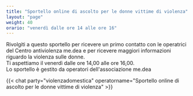 ```yaml
---
title: "Sportello online di ascolto per le donne vittime di violenza"
layout: "page"
weight: 40
orario: "venerdì dalle ore 14 alle ore 16"
---
```


Rivolgiti a questo sportello per ricevere un primo contatto con le operatrici del Centro antiviolenza me.dea e per ricevere maggiori informazioni riguardo la violenza sulle donne.  
Ti aspettiamo il venerdì dalle ore 14,00 alle ore 16,00.  
Lo sportello è gestito da operatori dell'associazione me.dea

{{< chat party="violenzadomestica" operatorname="Sportello online di ascolto per le donne vittime di violenza" >}}
